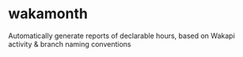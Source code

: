 # wakamonth
Automatically generate reports of declarable hours, based on Wakapi activity &amp; branch naming conventions
